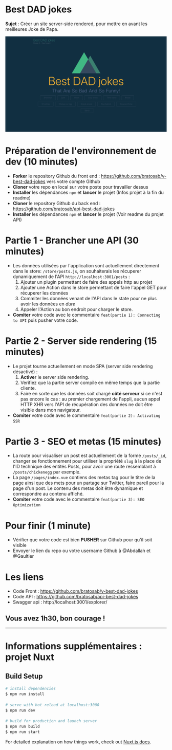 # Best DAD jokes

**Sujet** : Créer un site server-side rendered, pour mettre en avant les meilleures Joke de Papa.

![screenshot](./assets/screenshot.png)

# Préparation de l'environnement de dev (10 minutes)
- **Forker** le repository Github du front end : https://github.com/bratosab/v-best-dad-jokes vers votre compte Github
- **Cloner** votre repo en local sur votre poste pour travailler dessus
- **Installer** les dépendances `npm` et **lancer** le projet (Infos projet à la fin du readme)
- **Cloner** le repository Github du back end : https://github.com/bratosab/api-best-dad-jokes
- **Installer** les dépendances `npm` et **lancer** le projet (Voir readme du projet API)

# Partie 1 - Brancher une API (30 minutes)

- Les données utilisées par l'application sont actuellement directement dans le store: `/store/posts.js`, on souhaiterais les récuperer dynamiquement de l'API `http://localhost:3001/posts` : 
  1. Ajouter un plugin permettant de faire des appels http au projet
  2. Ajouter une Action dans le store permettant de faire l'appel GET pour récuperer les données
  3. Commiter les données venant de l'API dans le state pour ne plus avoir les données en *dure*
  4. Appeler l'Action au bon endroit pour charger le store.
-  **Comiter** votre code avec le commentaire `feat(partie 1): Connecting to API` puis pusher votre code.

# Partie 2 - Server side rendering (15 minutes)

- Le projet tourne actuellement en mode SPA (server side rendering désactivé) : 
  1. **Activer** le server side rendering.
  2. Verifiez que la partie server compile en même temps que la partie cliente.
  3. Faire en sorte que les données soit chargé **côté serveur** si ce n'est pas encore le cas : au premier chargement de l'appli, aucun appel HTTP XHR vers l'API de récupération des données ne doit être visible dans mon navigateur.
- **Comiter** votre code avec le commentaire `feat(partie 2): Activating SSR`
# Partie 3 - SEO et metas (15 minutes)

- La route pour visualiser un post est actuellement de la forme `/posts/_id`, changer se fonctionnement pour utiliser la propriété `slug` à la place de l'ID technique des entités Posts, pour avoir une route ressemblant à `/posts/chickenegg` par exemple.
- La page `/pages/index.vue` contiens des metas tag pour le titre de la page ainsi que des mets pour un partage sur Twitter, faire pareil pour la page d'un post. Le contenu des metas doit être dynamique et correspondre au contenu affiché.
- **Comiter** votre code avec le commentaire `feat(partie 3): SEO Optimization`


# Pour finir (1 minute)

- Vérifier que votre code est bien **PUSHER** sur Github pour qu'il soit visible
- Envoyer le lien du repo ou votre username Github à @Abdallah et @Gaultier

# Les liens

- Code Front : https://github.com/bratosab/v-best-dad-jokes
- Code API : https://github.com/bratosab/api-best-dad-jokes 
- Swagger api : http://localhost:3001/explorer/


## Vous avez 1h30, bon courage !

---
# Informations supplémentaires : projet Nuxt
## Build Setup

``` bash
# install dependencies
$ npm run install

# serve with hot reload at localhost:3000
$ npm run dev

# build for production and launch server
$ npm run build
$ npm run start

```

For detailed explanation on how things work, check out [Nuxt.js docs](https://nuxtjs.org).
